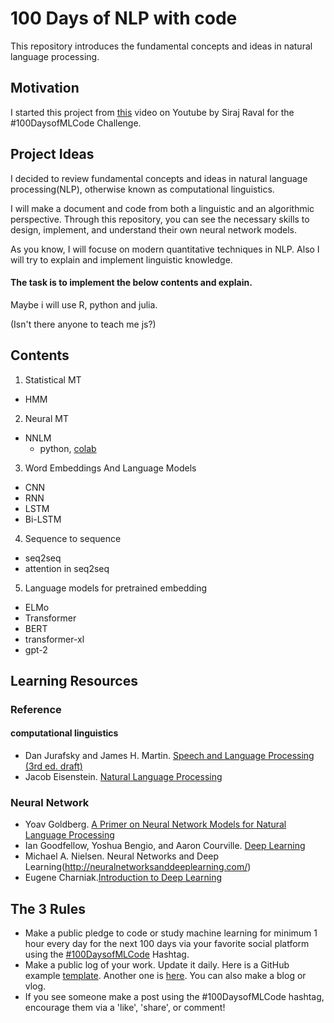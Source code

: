 
# 100 Days of NLP with code

This repository introduces the fundamental concepts and ideas in natural language processing.

## Motivation

I started this project from [this](https://www.youtube.com/watch?v=cuQMBj1cWPo&t=7s) video on Youtube by Siraj Raval for the #100DaysofMLCode Challenge.

## Project Ideas

I decided to review fundamental concepts and ideas in natural language processing(NLP), otherwise known as computational linguistics.

I will make a document and code from both a linguistic and an algorithmic perspective. Through this repository, you can see the necessary skills to design, implement, and understand their own neural network models.

As you know, I will focuse on modern quantitative techniques in NLP. Also I will try to explain and implement linguistic knowledge.


#### The task is to implement the below contents and explain.

Maybe i will use R, python and julia.

(Isn't there anyone to teach me js?)

## Contents

1. Statistical MT
  - HMM
  
2. Neural MT
  - NNLM
    - python, [colab](https://github.com/SpellOnYou/100_Days_of_ML_Code/blob/master/code/Neural_Network_Language_Model_v2.ipynb)
  
3. Word Embeddings And Language Models
  - CNN
  - RNN
  - LSTM
  - Bi-LSTM
  
4. Sequence to sequence
  - seq2seq
  - attention in seq2seq
  
5. Language models for pretrained embedding
  - ELMo
  - Transformer
  - BERT
  - transformer-xl
  - gpt-2

## Learning Resources

### Reference

#### computational linguistics
- Dan Jurafsky and James H. Martin. [Speech and Language Processing (3rd ed. draft)](https://web.stanford.edu/~jurafsky/slp3/)
- Jacob Eisenstein. [Natural Language Processing](http://u.cs.biu.ac.il/~yogo/nnlp.pdf)

### Neural Network

- Yoav Goldberg. [A Primer on Neural Network Models for Natural Language Processing]()
- Ian Goodfellow, Yoshua Bengio, and Aaron Courville. [Deep Learning](http://www.deeplearningbook.org/)
- Michael A. Nielsen. Neural Networks and Deep Learning(http://neuralnetworksanddeeplearning.com/)
- Eugene Charniak.[Introduction to Deep Learning](https://mitpress.mit.edu/books/introduction-deep-learning)

## The 3 Rules

- Make a public pledge to code or study machine learning for minimum 1 hour every day for the next 100 days via your favorite social platform using the [#100DaysofMLCode](https://twitter.com/sirajraval/status/1014758160572141568) Hashtag.
- Make a public log of your work. Update it daily. Here is a GitHub example [template](https://gist.github.com/llSourcell/43194e486a92532bc343f7837b178eda). Another one is [here](https://github.com/LordSomen/100DaysOfML/blob/master/Log.md). You can also
make a blog or vlog. 
- If you see someone make a post using the #100DaysofMLCode hashtag, encourage them via a 'like', 'share', or comment!
